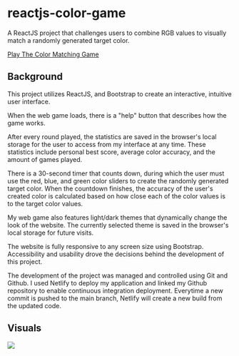 # reactjs-color-game

A ReactJS project that challenges users to combine RGB values to visually match a randomly generated target color.

[Play The Color Matching Game](matchthiscolor.netlify.app)

## Background

This project utilizes ReactJS, and Bootstrap to create an interactive, intuitive user interface.

When the web game loads, there is a "help" button that describes how the game works.

After every round played, the statistics are saved in the browser's local storage for the user to access from my interface at any time. These statistics include personal best score, average color accuracy, and the amount of games played.

There is a 30-second timer that counts down, during which the user must use the red, blue, and green color sliders to create the randomly generated target color. When the countdown finishes, the accuracy of the user's created color is calculated based on how close each of the color values is to the target color values.

My web game also features light/dark themes that dynamically change the look of the website. The currently selected theme is saved in the browser's local storage for future visits.

The website is fully responsive to any screen size using Bootstrap. Accessibility and usability drove the decisions behind the development of this project.

The development of the project was managed and controlled using Git and Github. I used Netlify to deploy my application and linked my Github repository to enable continuous integration deployment. Everytime a new commit is pushed to the main branch, Netlify will create a new build from the updated code.

## Visuals

<img src="visuals/color_matching_game_demo.gif">

